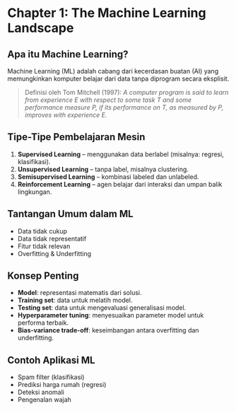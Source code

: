 # Chapter 1: The Machine Learning Landscape

## Apa itu Machine Learning?
Machine Learning (ML) adalah cabang dari kecerdasan buatan (AI) yang memungkinkan komputer belajar dari data tanpa diprogram secara eksplisit.

> Definisi oleh Tom Mitchell (1997):
> *A computer program is said to learn from experience E with respect to some task T and some performance measure P, if its performance on T, as measured by P, improves with experience E.*

## Tipe-Tipe Pembelajaran Mesin
1. **Supervised Learning** – menggunakan data berlabel (misalnya: regresi, klasifikasi).
2. **Unsupervised Learning** – tanpa label, misalnya clustering.
3. **Semisupervised Learning** – kombinasi labeled dan unlabeled.
4. **Reinforcement Learning** – agen belajar dari interaksi dan umpan balik lingkungan.

## Tantangan Umum dalam ML
- Data tidak cukup
- Data tidak representatif
- Fitur tidak relevan
- Overfitting & Underfitting

## Konsep Penting
- **Model**: representasi matematis dari solusi.
- **Training set**: data untuk melatih model.
- **Testing set**: data untuk mengevaluasi generalisasi model.
- **Hyperparameter tuning**: menyesuaikan parameter model untuk performa terbaik.
- **Bias-variance trade-off**: keseimbangan antara overfitting dan underfitting.

## Contoh Aplikasi ML
- Spam filter (klasifikasi)
- Prediksi harga rumah (regresi)
- Deteksi anomali
- Pengenalan wajah
